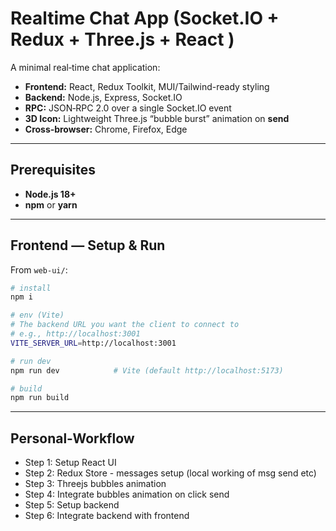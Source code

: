 # Realtime Chat App (Socket.IO + Redux + Three.js + React )

A minimal real‑time chat application:

* **Frontend:** React, Redux Toolkit, MUI/Tailwind-ready styling
* **Backend:** Node.js, Express, Socket.IO
* **RPC:** JSON‑RPC 2.0 over a single Socket.IO event
* **3D Icon:** Lightweight Three.js “bubble burst” animation on **send**
* **Cross‑browser:** Chrome, Firefox, Edge 

---

## Prerequisites

* **Node.js 18+** 
* **npm** or **yarn**

---

## Frontend — Setup & Run

From `web-ui/`:

```bash
# install
npm i

# env (Vite)
# The backend URL you want the client to connect to
# e.g., http://localhost:3001
VITE_SERVER_URL=http://localhost:3001

# run dev
npm run dev            # Vite (default http://localhost:5173)

# build
npm run build
```

--- 

## Personal-Workflow 

* Step 1: Setup React UI
* Step 2: Redux Store - messages setup (local working of msg send etc)
* Step 3: Threejs bubbles animation
* Step 4: Integrate bubbles animation on click send
* Step 5: Setup backend
* Step 6: Integrate backend with frontend